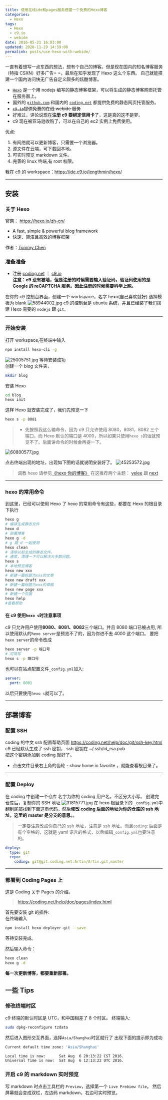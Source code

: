 ```yaml
---
title: 使用在线ide和pages服务搭建一个免费的Hexo博客
categories:
  - Hexo
tags:
  - Hexo
  - c9.io
  - webide
date: 2016-05-21 16:03:00
updated: 2020-11-29 14:59:00
permalink: posts/use-hexo-with-webide/
---
```


一直有着想写一点东西的想法，想有个自己的博客。但是现在国内的知名博客服务（特指 CSXN）好多广告= =，最后在知乎发现了 Hexo 这么个东西。
自己就能搭建一个国内访问快无广告自定义颇多的炫酷博客。

- [`Hexo`](https://hexo.io/) 是一个用 nodejs 编写的静态博客框架，可以将生成的静态博客网页托管在服务器上。
- 国外的 [`github.com`](https://github.com/) 和国内的 [`coding.net`](https://coding.net/) 都提供免费的静态网页托管服务。
- ~~[`c9.io`](https://c9.io/)提供免费的在线 webide 服务~~
- 好难过，评论说现在**注册 c9 要绑定信用卡**了，这是真的这不是梦。
- c9 现在被亚马逊收购了，可以在自己的 ec2 实例上免费使用。

优点:

1. 有网络就可以更新博客，只需要一个浏览器。
2. 源文件在云端，可下载回本地。
3. 可实时预览 markdown 文件。
4. 完善的 linux 终端,有 root 权限。

我在 c9 的 workspace：<https://ide.c9.io/lengthmin/hexo/>

<!-- more -->

---

## 安装

### 关于 Hexo

官网： <https://hexo.io/zh-cn/>

- A fast, simple & powerful blog framework
- 快速、简洁且高效的博客框架

作者：[Tommy Chen](https://zespia.tw/)

### 准备准备

- 注册 [coding.net](https://coding.net/) ｜ [c9.io](https://c9.io/) <br/>
  **注意：c9 没有被墙，但是注册的时候需要输入验证码，验证码使用的是 Google 的 reCAPTCHA 服务。因此注册的时候需要科学上网。**

在你的 c9 控制台界面，创建一个 workspace，名字 hexo(自己喜欢就好)
选择模板为 blank
![58944002.jpg](https://i.lengthm.in/posts/use-hexo-with-webide/58944002.jpg)
c9 的控制台是 ubuntu 系统，并且已经装了我们搭建 Hexo 需要的 `nodejs` 跟 `git`。<br/>

---

### 开始安装

打开 workspace,在终端中输入

```bash
npm install hexo-cli -g
```

![25005751.jpg](https://i.lengthm.in/posts/use-hexo-with-webide/25005751.jpg)
等待安装成功<br/>
创建一个 blog 文件夹，

```sh
mkdir blog
```

安装 Hexo

```bash
cd blog
hexo init
```

这样 Hexo 就安装完成了，我们先预览一下

```bash
hexo s -p 8081
```

> - 先按照我这么输命令，因为 c9 只允许使用 8080，8081，8082 三个端口，而 Hexo 默认的端口是 4000，所以如果只使用`hexo s`的话就预览不了。后面讲命令的时候会再提一下。

![60800577.jpg](https://i.lengthm.in/posts/use-hexo-with-webide/60800577.jpg)

点击终端出现的地址，出现如下图的话就说明安装好了。
![45253572.jpg](https://i.lengthm.in/posts/use-hexo-with-webide/45253572.jpg)

> 调教 hexo 请参见[《hexo 你的博客》](https://ibruce.info/2013/11/22/hexo-your-blog/)
> 在这推荐两个主题： [yelee](https://moxfive.coding.me/yelee/) 跟 [next](https://theme-next.iissnan.com/)

---

### hexo 的常用命令

到这里，已经可以使用 Hexo 了
hexo 的常用命令有这些，都要在 Hexo 的根目录下执行

```sh
hexo g
# 编译生成静态文件
hexo d
# 部署博客
hexo g -d
# g 跟 d 一起使用
hexo clean
# 清除以前生成的静态文件。
# 通常，清理一下可以解决大多数问题。
hexo s
# 本地预览博客
hexo new xxx
# 新建一篇标题为xxx的文章
hexo new draft xxx
# 新建一篇标题为xxx的草稿
hexo new page xxx
# 新建一个页面
hexo help
#查看帮助
```

#### 在 c9 使用`hexo s`时注意事项

c9 只允许用户使用**8080、8081、8082**三个端口。并且 8080 端口已被占用,
所以使用默认的`hexo server`是预览不了的，因为你进不去 4000 这个端口。
要把`hexo server`的命令改成

```sh
hexo server -p 端口号
# 可简写
hexo s -p 端口号
```

也可以在站点配置文件`_config.yml`加入:

```yaml
server:
  port: 8081
```

以后只要使用`hexo s`就可以了。

---

## 部署博客

### 配置 SSH

coding 的中文 ssh 配置帮助页面
<https://coding.net/help/doc/git/ssh-key.html>
c9 已经默认生成了 ssh 密钥，
ssh 密钥在 ~/.ssh/id_rsa.pub <br/>
把这个密钥添加到 coding 就好了。

- 点击文件目录右上角的齿轮 - show home in favorite ，就能查看根目录了。<br/>

---

### 配置 Deploy

在 coding 中创建一个仓库
名字为你的 coding 用户名，不区分大小写。
创建完仓库后，复制你的 SSH 地址
![31815771.jpg](https://i.lengthm.in/posts/use-hexo-with-webide/31815771.jpg)
在 hexo 根目录下的 `_config.yml`中翻到尾部找到下面这串代码。然后**修改 coding 后面的地址为你的仓库的 ssh 地址，这里的 master 是分支的意思。**。<br/>

> 一定要注意改成你自己的 ssh 地址，注意是 ssh 地址。而且`coding:`后面是有个空格的，这就是 yaml 语言的格式，以后编辑`_config.yml`也要注意的。

```yml
deploy:
  type: git
  repo:
    coding: git@git.coding.net:Artin/Artin.git,master
```

---

### 部署到 Coding Pages 上

这是 Coding 关于 Pages 的介绍。

> <https://coding.net/help/doc/pages/index.html>

首先要安装 git 的插件:<br/>
在终端输入

```bash
npm install hexo-deployer-git --save
```

等待安装完成。

然后输入命令：

```sh
hexo clean
hexo g -d
```

**每一次更新博客，都要重新部署。**

## 一些 Tips

### 修改终端时区

c9 终端的默认时区是 UTC，和中国相差了 8 个时区。
终端输入:

```bash
sudo dpkg-reconfigure tzdata
```

然后进入图形交互界面，选择`Asia/Shanghai`时区就行了
出现下面的提示即为成功

```bash
Current default time zone: 'Asia/Shanghai'

Local time is now:      Sat Aug  6 20:13:22 CST 2016.
Universal Time is now:  Sat Aug  6 12:13:22 UTC 2016.
```

### 开启 c9 的 markdown 实时预览

写 markdown 时点击工具栏的 `Preview`，选择第一个 `Live Prebiew file`。
然后屏幕就会变成双栏，左边码 markdown，右边可实时预览。
